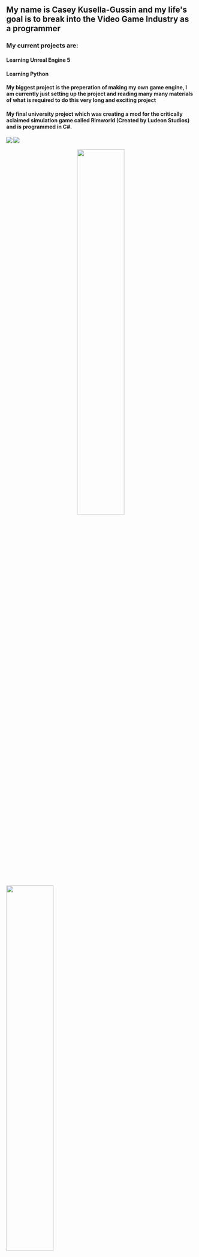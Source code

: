 <p>
	<h2 align="left">My name is Casey Kusella-Gussin and my life's goal is to break into the Video Game Industry as a programmer</h2>
	<h3>My current projects are: </h3>
	<h4>Learning Unreal Engine 5</h4>
	<h4>Learning Python</h4>
	<h4>My biggest project is the preperation of making my own game engine, I am currently just setting up the project and reading many many materials of what is 		required to do this very long and exciting project</h4>
	<h4>My final university project which was creating a mod for the critically aclaimed simulation game called Rimworld (Created by Ludeon Studios) and is 		programmed in C#.<h4>
	
</p>
<img  src="https://github-readme-stats.vercel.app/api?username=ckusellagussin&theme=github_dark&hide_border=true"/>
<img  src="https://github-readme-stats.vercel.app/api/top-langs/?username=ckusellagussin&theme=github_dark&layout=compact&hide_border=true&card_width=445"/>
</p>
<p align="center">
	<img  src="https://wakatime.com/share/@ckgussin/879cf03d-149f-4756-b423-7208a82c0a0e.svg" width=50% height=50%/></p>
	<img  src="https://wakatime.com/share/@ckgussin/e1f5b765-b2f3-4c87-860c-a9ae1e7a7611.svg" width=50% height=50%/></p>

<!---
ckusellagussin/ckusellagussin is a ✨ special ✨ repository because its `README.md` (this file) appears on your GitHub profile.
You can click the Preview link to take a look at your changes.
--->
